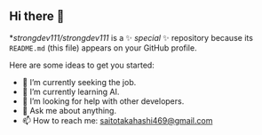 ## Hi there 👋


**strongdev111/strongdev111* is a ✨ _special_ ✨ repository because its `README.md` (this file) appears on your GitHub profile.

Here are some ideas to get you started:

- 🔭 I’m currently seeking the job.
- 🌱 I’m currently learning AI.
- 🤔 I’m looking for help with other developers.
- 💬 Ask me about anything.
- 📫 How to reach me: saitotakahashi469@gmail.com


